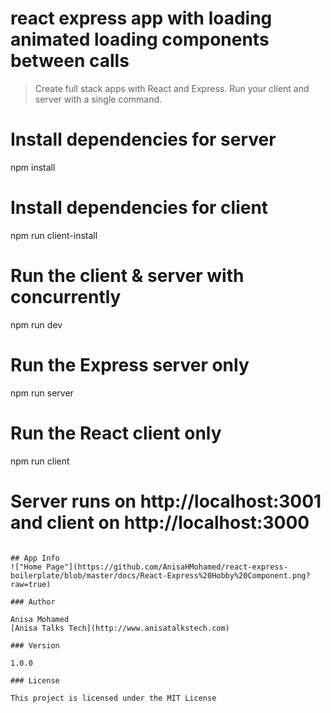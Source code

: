 # react express app with loading animated loading components between calls


> Create full stack apps with React and Express. Run your client and server with a single command. 

# Install dependencies for server
npm install

# Install dependencies for client
npm run client-install

# Run the client & server with concurrently
npm run dev

# Run the Express server only
npm run server

# Run the React client only
npm run client

# Server runs on http://localhost:3001 and client on http://localhost:3000
```

## App Info
!["Home Page"](https://github.com/AnisaHMohamed/react-express-boilerplate/blob/master/docs/React-Express%20Hobby%20Component.png?raw=true)

### Author

Anisa Mohamed
[Anisa Talks Tech](http://www.anisatalkstech.com)

### Version

1.0.0

### License

This project is licensed under the MIT License